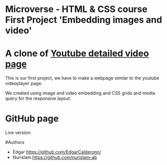 # Microverse - HTML & CSS course First Project 'Embedding images and video'

# A clone of [Youtube detailed video page](https://youtu.be/rOO9sRDtgTE)

This is our first project, we have to make a webpage similar to the youtube videoplayer page.

We created using image and video embedding and CSS grids and media query for the responsive layout.

# GitHub page
Live version:

#Authors
* Edgar https://github.com/EdgarCalderonn/
* Nurislam https://github.com/nurislam-ab
